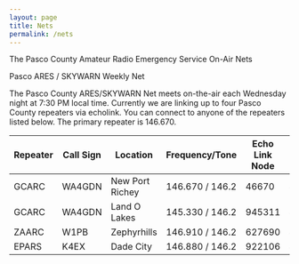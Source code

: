 ```yaml
---
layout: page
title: Nets
permalink: /nets
---
```


The Pasco County Amateur Radio Emergency Service On-Air Nets

Pasco ARES / SKYWARN  Weekly Net

The Pasco County ARES/SKYWARN  Net meets on-the-air each Wednesday night at 7:30 PM local time. Currently we are linking up to four Pasco County repeaters via echolink. You can connect to anyone of the repeaters listed below. The primary repeater is 146.670.

| Repeater | Call Sign | Location |	Frequency/Tone | Echo Link Node | All Star Node|
|---------|-----------|--------------------|-----------------|----------------|----------------|
|GCARC | WA4GDN | New Port Richey | 146.670 / 146.2  |46670 	| 49112 |
|GCARC | WA4GDN |Land O Lakes | 145.330 / 146.2 | 945311 | 45558 |
|ZAARC | W1PB |	Zephyrhills | 146.910 / 146.2 |	627690 | 47171 |
|EPARS | K4EX |Dade City | 146.880 / 146.2 | 922106 | 45558 |


